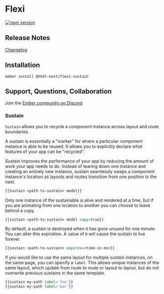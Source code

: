 # Flexi

[![npm version](https://badge.fury.io/js/flexi-sustain.svg)](http://badge.fury.io/js/flexi-sustain)

## Release Notes

[Changelog](./CHANGELOG.md)

## Installation

```cli
ember install @html-next/flexi-sustain
```


## Support, Questions, Collaboration

Join the [Ember community on Discord](https://discord.gg/zT3asNS)

### Sustain

`Sustain` allows you to recycle a component instance across layout and route boundaries.

A sustain is essentially a "marker" for where a particular component instance is able to
be reused. It allows you to explicitly declare what features of your app can be "recycled".

Sustain improves the performance of your app by reducing the amount of work your app needs to do.
 Instead of tearing down one instance and creating an entirely new instance, sustain seamlessly
 swaps a component instance's location as layouts and routes transition from one position to the next.


```hbs
{{sustain <path-to-sustain> model}}
```

Only one instance of the sustainable is alive and rendered at a time, but if you are animating
from one location to another you can choose to leave behind a copy.

```hbs
{{sustain <path-to-sustain> model copy=true}}
```

By default, a sustain is destroyed when it has gone unused for one minute. You can alter this
expiration. A value of `0` will cause the sustain to live forever.

```hbs
{{sustain <path-to-sustain> expires=<time-in-ms>}}
```

If you would like to use the same layout for multiple sustain instances, on the same page, you can specify
a `label`. This allows unique instances of the same layout, which update from route to route or layout to layout,
but do not overwrite previous sustains in the same template.

```hbs
{{sustain my-path label='foo'}}
{{sustain my-path label='bar'}}
```
